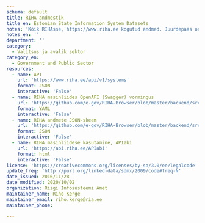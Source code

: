 ```yaml
---
schema: default
title: RIHA andmestik
title_en: Estonian State Information System Datasets
notes: 'Kõik RIHAsse, https://www.riha.ee kogutud andmed. Juurdepääs on piiratud ainult mitteavalikele isikuandmetele. Samuti on juurdepääs piiratud andmete RIHAsse kandmise masintoimingutele.'
notes_en: ''
department: ''
category:
  - Valitsus ja avalik sektor
category_en:
  - Government and Public Sector
resources:
  - name: API
    url: 'https://www.riha.ee/api/v1/systems'
    format: JSON
    interactive: 'False'
  - name: RIHA masinliides OpenAPI (Swagger) vormingus
    url: 'https://github.com/e-gov/RIHA-Browser/blob/master/backend/src/main/resources/static/swagger.yaml'
    format: YAML
    interactive: 'False'
  - name: RIHA andmete JSON-skeem
    url: 'https://github.com/e-gov/RIHA-Browser/blob/master/backend/src/main/resources/infosystem_schema.json'
    format: JSON
    interactive: 'False'
  - name: RIHA masinliidese kasutamine, APIabi
    url: 'https://abi.riha.ee/APIabi'
    format: html
    interactive: 'False'
license: 'https://creativecommons.org/licenses/by-sa/3.0/ee/legalcode'
update_freq: 'http://purl.org/linked-data/sdmx/2009/code#freq-N'
date_issued: 2016/11/28
date_modified: 2020/10/02
organization: Riigi Infosüsteemi Amet
maintainer_name: Riho Kerge
maintainer_email: riho.kerge@ria.ee
maintainer_phone:

---
```

